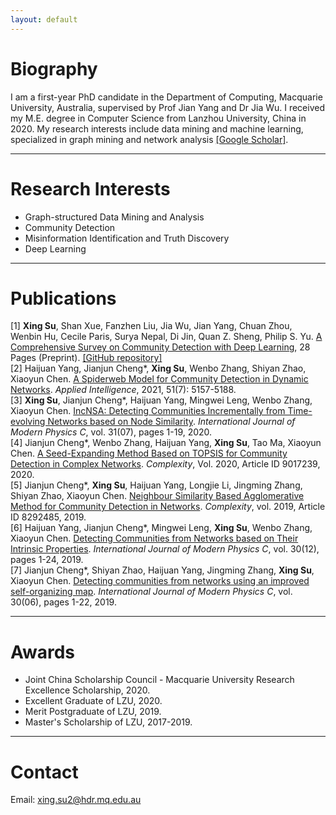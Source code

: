 ```yaml
---
layout: default
---
```


# Biography
I am a first-year PhD candidate in the Department of Computing, Macquarie University, Australia, supervised by Prof Jian Yang and Dr Jia Wu. I received my M.E. degree in Computer Science from Lanzhou University, China in 2020. My research interests include data mining and machine learning, specialized in graph mining and network analysis [[Google Scholar]](https://scholar.google.com/citations?hl=zh-CN&view_op=list_works&authuser=2&gmla=AJsN-F5gGj6wYzVDbALPT8zdZdGL21sKz4cdtuu02P2qqypOsnQh98D1_b21ll45MTeo6LYgnTwjzDX24oIg1Vr2ZxjydquYLzQw_2Ak9dlQ0quFwrAFsyE&user=3KwkfPMAAAAJ).

***

# Research Interests
* Graph-structured Data Mining and Analysis
* Community Detection
* Misinformation Identification and Truth Discovery
* Deep Learning

***

# Publications
[1] **Xing Su**, Shan Xue, Fanzhen Liu, Jia Wu, Jian Yang, Chuan Zhou, Wenbin Hu, Cecile Paris, Surya Nepal, Di Jin, Quan Z. Sheng, Philip S. Yu. [A Comprehensive Survey on Community Detection with Deep Learning](https://arxiv.org/abs/2105.12584), 28 Pages (Preprint). [[GitHub repository]](https://github.com/FanzhenLiu/Awesome-Deep-Community-Detection)  
[2] Haijuan Yang, Jianjun Cheng\*, **Xing Su**, Wenbo Zhang, Shiyan Zhao, Xiaoyun Chen. [A Spiderweb Model for Community Detection in Dynamic Networks](https://link.springer.com/article/10.1007/s10489-020-02059-7). *Applied Intelligence*, 2021, 51(7): 5157-5188.  
[3] **Xing Su**, Jianjun Cheng\*, Haijuan Yang, Mingwei Leng, Wenbo Zhang, Xiaoyun Chen. [IncNSA: Detecting Communities Incrementally from Time-evolving Networks based on Node Similarity](https://www.worldscientific.com/doi/abs/10.1142/S0129183120500941). *International Journal of Modern Physics C*, vol. 31(07), pages 1-19, 2020.  
[4] Jianjun Cheng\*, Wenbo Zhang, Haijuan Yang, **Xing Su**, Tao Ma, Xiaoyun Chen. [A Seed-Expanding Method Based on TOPSIS for Community Detection in Complex Networks](https://www.hindawi.com/journals/complexity/2020/9017239/). *Complexity*, Vol. 2020, Article ID 9017239, 2020.  
[5] Jianjun Cheng\*, **Xing Su**, Haijuan Yang, Longjie Li, Jingming Zhang, Shiyan Zhao, Xiaoyun Chen. [Neighbour Similarity Based Agglomerative Method for Community Detection in Networks](https://www.hindawi.com/journals/complexity/2019/8292485/). *Complexity*, vol. 2019, Article ID 8292485, 2019.  
[6] Haijuan Yang, Jianjun Cheng\*, Mingwei Leng, **Xing Su**, Wenbo Zhang, Xiaoyun Chen. [Detecting Communities from Networks based on Their Intrinsic Properties](https://www.worldscientific.com/doi/abs/10.1142/S0129183119501043). *International Journal of Modern Physics C*, vol. 30(12), pages 1-24, 2019.  
[7] Jianjun Cheng\*, Shiyan Zhao, Haijuan Yang, Jingming Zhang, **Xing Su**, Xiaoyun Chen. [Detecting communities from networks using an improved self-organizing map](https://www.worldscientific.com/doi/abs/10.1142/S0129183119500542). *International Journal of Modern Physics C*, vol. 30(06), pages 1-22, 2019.

***
# Awards
* Joint China Scholarship Council - Macquarie University Research Excellence Scholarship, 2020.
* Excellent Graduate of LZU, 2020.  
* Merit Postgraduate of LZU, 2019.
* Master's Scholarship of LZU, 2017-2019.

***

# Contact
Email: xing.su2@hdr.mq.edu.au
